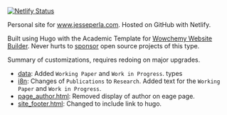 [![Netlify Status](https://api.netlify.com/api/v1/badges/03d49699-20e9-404f-9c36-be5f863d15e8/deploy-status)](https://app.netlify.com/sites/jesseperla/deploys)

Personal site for www.jesseperla.com.  Hosted on GitHub with Netlify.

Built using Hugo with the Academic Template for [Wowchemy Website Builder](https://wowchemy.com).  Never hurts to [sponsor](https://wowchemy.com/plans/) open source projects of this type.

Summary of customizations, requires redoing on major upgrades.
- [data](data/publication_types.toml): Added `Working Paper` and `Work in Progress`. types
- [i8n](i8n/en.yaml): Changes of `Publications` to `Research`.  Added text for the `Working Paper` and `Work in Progress`.
- [page_author.html](layouts/partials/page_author.html): Removed display of author on eage page.
- [site_footer.html](layouts/partials/site_footer.html): Changed to include link to hugo.
